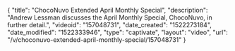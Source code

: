 {
    "title": "ChocoNuvo Extended April Monthly Special",
    "description": "Andrew Lessman discusses the April Monthly Special, ChocoNuvo, in further detail.",
    "videoid": "157048731",
    "date_created": "1522273184",
    "date_modified": "1522333946",
    "type": "captivate",
    "layout": "video",
    "url": "\/v\/choconuvo-extended-april-monthly-special\/157048731"
}